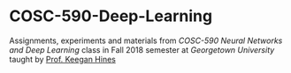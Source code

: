 # COSC-590-Deep-Learning
Assignments, experiments and materials from *COSC-590 Neural Networks and Deep Learning* class in Fall 2018 semester at *Georgetown University* taught by [Prof. Keegan Hines](http://keeganhin.es/)
